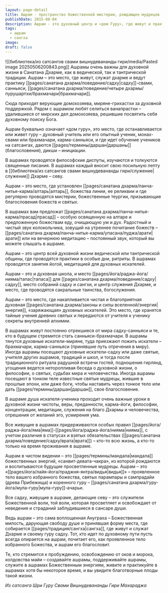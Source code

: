 ```yaml
---
layout: page-detail
title: Ашрам - пространство божественной мистерии, рождающее мудрецов
publishDate: 2015-08-04
description: Ашрам - это духовный центр и «дом Гуру», где живут и практикуют садху, санньяси, брахмачари и миряне, служа Дхарме. Здесь проходят сатсанги, инициации, философские диспуты, йога, медитация, богослужения и ритуалы. Ашрам - место накопления чистой энергии, передачи учения и поддержки духовного роста всей сангхи.
tags:
  - ашрам
  - сангха
image: 
draft: false
---
```

![[библиотека/из сатсангов свами вишнудевананды гири/media/Pasted image 20250506200843.png]]
 Ашрамы очень важны для духовной жизни в Санатана Дхарме, как в ведической, так и тантрической традиции. Ашрам – это место, где живут, служат дхарме и ведут практику [[pages/санатана дхарма/поведение/садху|садху]]-свами, санньяси, [[pages/санатана дхарма/поведение/четыре дхармы/пурушартхи/брахмачари|брахмачари]].

 Сюда приходят верующие домохозяева, миряне-грихастхи за духовной поддержкой. Рядом с ашрамом любят селиться ванапрастхи – удалившиеся от мирских дел домохозяева, решившие посвятить себя духовному поиску Бога.

 Ашрам буквально означает «дом гуру», это место, где останавливается или живет гуру – духовный учитель или его опытный ученик, монах-свами или брахмачари, карма-санньяси, и где идет обучение учеников на сатсангах, даются [[pages/термины/даршан|даршаны]] (благословения), дикши – инициации.

 В ашрамах проводятся философские диспуты, изучаются и толкуются священные писания. В ашрамах каждый вносит свою посильную лепту в [[библиотека/из сатсангов свами вишнудевананды гири/служение|служение]] Дхарме – севу.

 Ашрам – это место, где установлен [[pages/санатана дхарма/панча-нитья-карма/алтарь|алтарь]], божества линии, ее реликвии и где регулярно проводятся мистерии, божественные теургии, призывающие благословения божеств и святых.

 В ашрамах вам предложат [[pages/санатана дхарма/панча-нитья-карма/прасад|прасад]] – особую освященную на алтаре и предложенную божествам еду, очищающую ум и дух. Радостный и чистый звук колокольчика, зовущий на утреннее почитание божеств – [[pages/санатана дхарма/панча-нитья-карма/упасана/пуджа/арати|арати]] или на вечернюю медитацию – постоянный звук, который вы можете слышать в ашраме.

 Ашрам – это центр всей духовной жизни ведической или тантрической общины, где проводятся практики в особые дни, ритриты. В ашрамах проводятся занятия йогой, медитацией для духовных искателей.

 Ашрам – это и духовная школа, и место [[pages/йога/раджа-йога/нияма/тапас|тапаса]] для [[pages/санатана дхарма/поведение/садху|садху]], место собраний садху и сангхи, и центр служения Дхарме, и место, где проводятся сакральные таинства, богослужения.

 Ашрам – это место, где накапливается чистая и благоприятная духовная [[pages/санатана дхарма/законы и силы вселенной/энергия|энергия]], «заряжающая» духовных искателей. Это место, где хранятся тайные учения древних святых и передаются от учителя к ученику секреты внутренней алхимии.

 В ашрамах живут постоянно отрекшиеся от мира садху-санньяси и те, кто в будущем стремится стать санньяси-брахмачари. В ашрамы тянутся духовные искатели-миряне, туда приезжают пожить искатели – брахмачари, карма-санньяси (принявшие путь отречения в миру). Иногда ашрамы посещают духовные искатели-садху или даже святые, учителя других ашрамов, традиций и школ, и тогда после традиционного ритуала радушной встречи гостей, подношения гирлянд, угощения ведется неторопливая беседа о духовной жизни, о философии, о святых, судьбах мира и человечества. Иногда ашрамы посещают в тонком теле известные святые мудрецы, жившие в прошлые эпохи, или даже боги, чтобы наставить через тонкое тело или дать [[pages/термины/даршан|даршан]], свое благословение.

 В ашраме душа искателя-ученика проходит очень важные уроки в духовной жизни чистоты, веры, преданности, карма-йоги, философии, концентрации, медитации, служения на благо Дхармы и человечества, отрешения от желаний эго, усмирения ума.

 Все живущие в ашрамах придерживаются особых правил [[pages/йога/раджа-йога/яма|яма]]-[[pages/йога/раджа-йога/нияма|нияма]], с учетом различия в статусах и взятых обязательствах ([[pages/санатана дхарма/поведение/садху/врата|врата]]) – кто-то всю жизнь, а кто-то только на время проживания в ашраме.

 Ашрам в чистом видении – это [[pages/термины/мандала|мандала]] божественных энергий, «санвит-девата-чакра», из которой рождаются и воспитываются будущие просветленные мудрецы. Ашрам – это «[[pages/йога/лайя-йога/праджня-янтра/видья|видья]]» – проявленное тело вашего избранного божества, святых парампары и сампрадайи (древа Прибежища) и коренного гуру – [[pages/санатана дхарма/гуру-йога/мула-гуру|мула-гуру]]-ачарьи.

 Все садху, живущие в ашраме, делающие севу – это служители Божественной воли, той воли, которая просветляет и освобождает от неведения и страданий заблудившиеся в сансаре души.

 Ведь ашрам – это сама воплощенная Ануграха – Божественная милость, дарующая свободу душе и принявшая форму места, где собирается [[pages/традиция/сангха|сангха]], где живут и служат Дхарме и своему гуру садху. Тот, кто идет по духовному пути пусть всегда опирается на ашрам, почитает его, как проявленное тело избранного Божества, и ашрам его благословит.

 Те, кто стремится к пробуждению, освобождению от оков и морока, колдовства майи – создавайте ашрамы, поддерживайте ашрамы, служите в ашрамах Божественным энергиям, живите и практикуйте в ашрамах хотя бы некоторое время, и вы увидите благотворные плоды такой жизни.

*Из сатсанга Шри Гуру Свами Вишнудевананды Гири Махараджа*
